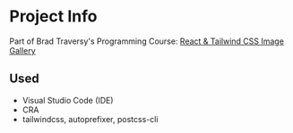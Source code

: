# Project Info

Part of Brad Traversy's Programming Course: [React & Tailwind CSS Image Gallery](https://www.youtube.com/watch?v=FiGmAI5e91M)

## Used

- Visual Studio Code (IDE)
- CRA
- tailwindcss, autoprefixer, postcss-cli
